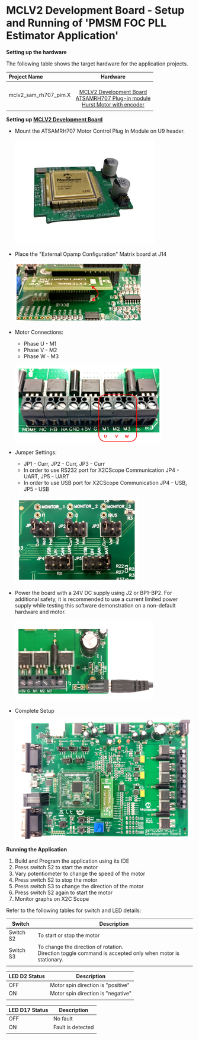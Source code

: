 # MCLV2 Development Board - Setup and Running of 'PMSM FOC PLL Estimator Application'
**Setting up the hardware**

The following table shows the target hardware for the application projects.

| Project Name| Hardware |
|:---------|:---------:|
| mclv2_sam_rh707_pim.X |<br>[MCLV2 Development Board](https://www.microchip.com/DevelopmentTools/ProductDetails/DM330021-2)<br> [ATSAMRH707 Plug-in module](https://www.microchip.com/en-us/product/SAMRH707) <br> [Hurst Motor with encoder](https://www.microchip.com/DevelopmentTools/ProductDetails/PartNo/AC300022) |
|||

**Setting up [MCLV2 Development Board](https://www.microchip.com/DevelopmentTools/ProductDetails/DM330021-2)**

- Mount the ATSAMRH707 Motor Control Plug In Module on U9 header. 

    ![PIM Install](GUID-AEDCC57E-92CC-46DE-81A8-542D5D4C054B-low.jpg)

- Place the "External Opamp Configuration" Matrix board at J14

    ![External OPAMP](GUID-68DCD893-731A-4881-B4D9-6FE299AE9023-low.png)

- Motor Connections: 
    - Phase U - M1 
    - Phase V - M2 
    - Phase W - M3

    ![Motor Connections](GUID-A23B85BD-119C-4379-847F-7BD293D8AF39-low.png)

- Jumper Settings: 
    - JP1 - Curr, JP2 - Curr, JP3 - Curr 
    - In order to use RS232 port for X2CScope Communication JP4 - UART, JP5 - UART 
    - In order to use USB port for X2CScope Communication JP4 - USB, JP5 - USB

    ![jumper Settings](GUID-4A11568E-F7A4-4897-94AB-59BDF6149F1D-low.png)


- Power the board with a 24V DC supply using J2 or BP1-BP2. For additional safety, it is recommended to use a current limited power supply while testing this software demonstration on a non-default hardware and motor. 

    ![jumper Settings](GUID-0D6347C9-1A55-4387-952D-3E1DDBC77AC8-low.png)

- Complete Setup

    ![Setup](GUID-28FEDBAE-528B-44A7-903C-4945A929AC98-low.png)

**Running the Application**

1. Build and Program the application using its IDE
2. Press switch S2 to start the motor
3. Vary potentiometer to change the speed of the motor
4. Press switch S2 to stop the motor
5. Press switch S3 to change the direction of the motor
6. Press switch S2 again to start the motor
7. Monitor graphs on X2C Scope

Refer to the following tables for switch and LED details:

| Switch | Description |
|------|----------------|
| Switch S2 | To start or stop the motor |
| Switch S3 | To change the direction of rotation. <br>Direction toggle command is accepted only when motor is stationary. |
||

| LED D2 Status | Description |
|------|----------------|
| OFF  | Motor spin direction is "positive"  |
| ON  | Motor spin direction is "negative"   |
||

| LED D17 Status | Description |
|------|----------------|
| OFF  | No fault  |
| ON   | Fault is detected  |
||